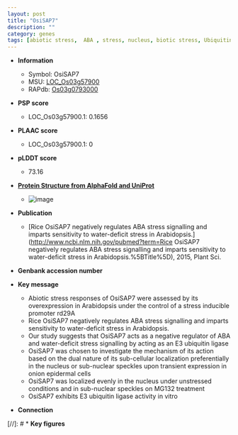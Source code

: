 ```yaml
---
layout: post
title: "OsiSAP7"
description: ""
category: genes
tags: [abiotic stress,  ABA , stress, nucleus, biotic stress, Ubiquitin, ABA, stress response]
---
```


* **Information**  
    + Symbol: OsiSAP7  
    + MSU: [LOC_Os03g57900](http://rice.plantbiology.msu.edu/cgi-bin/ORF_infopage.cgi?orf=LOC_Os03g57900)  
    + RAPdb: [Os03g0793000](http://rapdb.dna.affrc.go.jp/viewer/gbrowse_details/irgsp1?name=Os03g0793000)  

* **PSP score**  
    + LOC_Os03g57900.1: 0.1656 

* **PLAAC score**  
    + LOC_Os03g57900.1: 0 

* **pLDDT score**
    + 73.16

* **[Protein Structure from AlphaFold and UniProt](https://www.uniprot.org/uniprotkb/Q852K6/entry#structure)**
    + ![image](https://ricepsp.github.io/images/Q8/AF-Q852K6-F1.png)

* **Publication**  
    + [Rice OsiSAP7 negatively regulates ABA stress signalling and imparts sensitivity to water-deficit stress in Arabidopsis.](http://www.ncbi.nlm.nih.gov/pubmed?term=Rice OsiSAP7 negatively regulates ABA stress signalling and imparts sensitivity to water-deficit stress in Arabidopsis.%5BTitle%5D), 2015, Plant Sci.

* **Genbank accession number**  

* **Key message**  
    + Abiotic stress responses of OsiSAP7 were assessed by its overexpression in Arabidopsis under the control of a stress inducible promoter rd29A
    + Rice OsiSAP7 negatively regulates ABA stress signalling and imparts sensitivity to water-deficit stress in Arabidopsis.
    + Our study suggests that OsiSAP7 acts as a negative regulator of ABA and water-deficit stress signalling by acting as an E3 ubiquitin ligase
    + OsiSAP7 was chosen to investigate the mechanism of its action based on the dual nature of its sub-cellular localization preferentially in the nucleus or sub-nuclear speckles upon transient expression in onion epidermal cells
    + OsiSAP7 was localized evenly in the nucleus under unstressed conditions and in sub-nuclear speckles on MG132 treatment
    + OsiSAP7 exhibits E3 ubiquitin ligase activity in vitro

* **Connection**  

[//]: # * **Key figures**  


